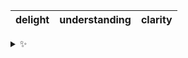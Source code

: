 | delight | understanding | clarity |
| :-----: | :-----------: | :-----: |

<details>
  <summary>✨</summary>
  These words are chosen at random each day. New words will appear here tomorrow morning.
</details>